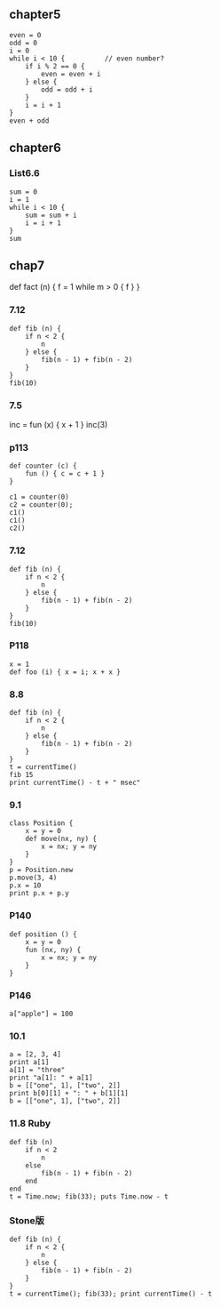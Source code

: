 ## chapter5

```
even = 0
odd = 0
i = 0
while i < 10 {          // even number?
    if i % 2 == 0 {
        even = even + i
    } else {
        odd = odd + i
    }
    i = i + 1
}
even + odd
```

## chapter6

### List6.6

```
sum = 0
i = 1
while i < 10 {
    sum = sum + i
    i = i + 1
}
sum
```

## chap7

def fact (n) {
    f = 1
    while m > 0 {
    f
    }
}

### 7.12

```
def fib (n) {
    if n < 2 {
        n
    } else {
        fib(n - 1) + fib(n - 2)
    }
}
fib(10)
```

### 7.5

inc = fun (x) { x + 1 }
inc(3)

### p113

```
def counter (c) {
    fun () { c = c + 1 }
}

c1 = counter(0)
c2 = counter(0);
c1()
c1()
c2()
```

### 7.12

```
def fib (n) {
    if n < 2 {
        n
    } else {
        fib(n - 1) + fib(n - 2)
    }
}
fib(10)
```
### P118

```
x = 1
def foo (i) { x = i; x + x }
```

### 8.8

```
def fib (n) {
    if n < 2 {
        n
    } else {
        fib(n - 1) + fib(n - 2)
    }
}
t = currentTime()
fib 15
print currentTime() - t + " msec"
```

### 9.1
```
class Position {
    x = y = 0
    def move(nx, ny) {
        x = nx; y = ny
    }
}
p = Position.new
p.move(3, 4)
p.x = 10
print p.x + p.y
```

### P140

```
def position () {
    x = y = 0
    fun (nx, ny) {
        x = nx; y = ny
    }
}
```

### P146

```
a["apple"] = 100
```

### 10.1

```
a = [2, 3, 4]
print a[1]
a[1] = "three"
print "a[1]: " + a[1]
b = [["one", 1], ["two", 2]]
print b[0][1] + ": " + b[1][1]
b = [["one", 1], ["two", 2]]
```

### 11.8 Ruby

```
def fib (n)
    if n < 2
        n
    else
        fib(n - 1) + fib(n - 2)
    end
end
t = Time.now; fib(33); puts Time.now - t
```

### Stone版

```
def fib (n) {
    if n < 2 {
        n
    } else {
        fib(n - 1) + fib(n - 2)
    }
}
t = currentTime(); fib(33); print currentTime() - t
```
